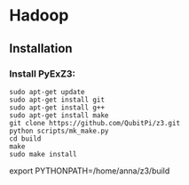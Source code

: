 # Hadoop
## Installation
### Install PyExZ3:
	sudo apt-get update
	sudo apt-get install git
	sudo apt-get install g++
	sudo apt-get install make
	git clone https://github.com/QubitPi/z3.git
	python scripts/mk_make.py
	cd build
	make
	sudo make install

export PYTHONPATH=/home/anna/z3/build
